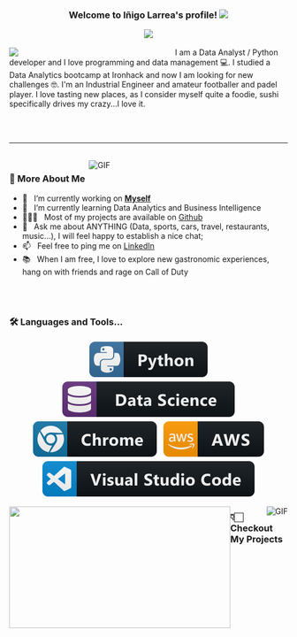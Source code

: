 <h3 align="center">
  Welcome to Iñigo Larrea's profile!
  <img src="https://media.giphy.com/media/hvRJCLFzcasrR4ia7z/giphy.gif" width="28">
</h3>
<p align="center">
  <a href="https://github.com/DenverCoder1/readme-typing-svg"><img src="https://readme-typing-svg.herokuapp.com/?color=15F702&lines=I+love+python,+football+and+sushi"></a>
</p>

<img align="left" src="https://user-images.githubusercontent.com/114177420/203751714-dd829997-819c-4944-b008-67f5115144ec.jpg" width="300">
<!-- Typing SVG by DenverCoder1 - https://github.com/DenverCoder1/readme-typing-svg -->


I am a Data Analyst / Python developer and I love programming and data management 💻. I studied a Data Analytics bootcamp at Ironhack and now I am looking for new challenges 🤓. I'm an Industrial Engineer and amateur footballer and padel player. I love tasting new places, as I consider myself quite a foodie, sushi specifically drives my crazy...I love it.

<br/>
<br/>
<hr/>
<br/>
<img align="right" alt="GIF" src="https://user-images.githubusercontent.com/114177420/203752317-2a7ba44d-7b14-4c58-a187-9c8688c9e886.gif" width="360px"/>

### 🧐 More About Me

- 🔭 &nbsp; I’m currently working on [**Myself**](www.linkedin.com/in/inigo-larrea-pombo)
- 🌱 &nbsp; I’m currently learning Data Analytics and Business Intelligence
- 👨🏻‍💻 &nbsp; Most of my projects are available on [Github](https://github.com/pombo7676?tab=repositories)
- 💬 &nbsp; Ask me about ANYTHING (Data, sports, cars, travel, restaurants, music...), I will feel happy to establish a nice chat;
- 📫 &nbsp; Feel free to ping me on [LinkedIn](www.linkedin.com/in/inigo-larrea-pombo)
- 📚 &nbsp; When I am free, I love to explore new gastronomic experiences, hang on with friends and rage on Call of Duty

<br>
<br>

### 🛠 Languages and Tools...

<p align="center">
  <!-- For more icons please follow  https://github.com/MikeCodesDotNET/ColoredBadges -->

  <img src="https://raw.githubusercontent.com/8bithemant/8bithemant/master/svg/dev/languages/python.svg" alt="python" style="vertical-align:top; margin:4px">
  <img src="https://raw.githubusercontent.com/8bithemant/8bithemant/master/svg/dev/misc/datascience.svg" alt="datascience" style="vertical-align:top; margin:4px">
  <img src="https://raw.githubusercontent.com/8bithemant/8bithemant/master/svg/dev/misc/chrome.svg" alt="chrome" style="vertical-align:top; margin:4px">
  <img src="https://raw.githubusercontent.com/8bithemant/8bithemant/master/svg/dev/services/aws.svg" alt="aws" style="vertical-align:top; margin:4px">
  <img src="https://raw.githubusercontent.com/8bithemant/8bithemant/master/svg/dev/tools/visualstudio_code.svg" alt="vscode" style="vertical-align:top; margin:4px">
</p>

<p><img align="left" src="https://github-readme-stats.vercel.app/api?username=AdrianCiges&theme=dark&show_icons=true" width="400px" height="220px"/>
<img align="right" alt="GIF"
     </p>

### 👇🏻 Checkout My Projects 
